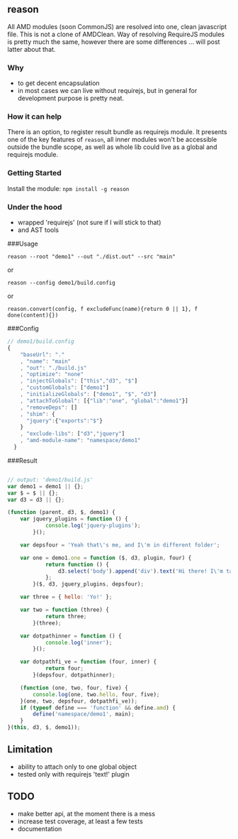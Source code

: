 ## reason
All AMD modules (soon CommonJS) are resolved into one, clean javascript file.
This is not a clone of AMDClean. Way of resolving RequireJS modules is pretty much the same, however there are some differences ... will post latter about that.

### Why
* to get decent encapsulation
* in most cases we can live without requirejs, but in general for development purpose is pretty neat.

### How it can help
There is an option, to register result bundle as requirejs module. It presents one of the key features of `reason`, all inner modules won't be accessible outside the bundle scope, as well as whole lib could live as a global and requirejs module.

### Getting Started
Install the module: `npm install -g reason`

### Under the hood
* wrapped 'requirejs' (not sure if I will stick to that)
* and AST tools

###Usage
```
reason --root "demo1" --out "./dist.out" --src "main"
```
or
```
reason --config demo1/build.config
```
or
```
reason.convert(config, f excludeFunc(name){return 0 || 1}, f done(content){})
```

###Config
```javascript
// demo1/build.config
{
    "baseUrl": "."
    , "name": "main"
    , "out": "./build.js"
    , "optimize": "none"
    , "injectGlobals": ["this","d3", "$"]
    , "customGlobals": ["demo1"]
    , "initializeGlobals": ["demo1", "$", "d3"] 
    , "attachToGlobal": [{"lib":"one", "global":"demo1"}]
    , "removeDeps": []
    , "shim": {
      "jquery":{"exports":"$"}
    }
    , "exclude-libs": ["d3","jquery"]
    , "amd-module-name": "namespace/demo1"
  }
```

###Result 
```javascript

// output: 'demo1/build.js'
var demo1 = demo1 || {};
var $ = $ || {};
var d3 = d3 || {};

(function (parent, d3, $, demo1) {
    var jquery_plugins = function () {
            console.log('jquery-plugins');
        }();

    var depsfour = 'Yeah that\'s me, and I\'m in different folder';

    var one = demo1.one = function ($, d3, plugin, four) {
            return function () {
                d3.select('body').append('div').text('Hi there! I\'m talking to four, four?' + four);
            };
        }($, d3, jquery_plugins, depsfour);

    var three = { hello: 'Yo!' };

    var two = function (three) {
            return three;
        }(three);

    var dotpathinner = function () {
            console.log('inner');
        }();

    var dotpathfi_ve = function (four, inner) {
            return four;
        }(depsfour, dotpathinner);

    (function (one, two, four, five) {
        console.log(one, two.hello, four, five);
    }(one, two, depsfour, dotpathfi_ve));
    if (typeof define === 'function' && define.amd) {
        define('namespace/demo1', main);
    }
}(this, d3, $, demo1));
```
## Limitation
* ability to attach only to one global object
* tested only with requirejs 'text!' plugin

## TODO
* make better api, at the moment there is a mess
* increase test coverage, at least a few tests
* documentation
